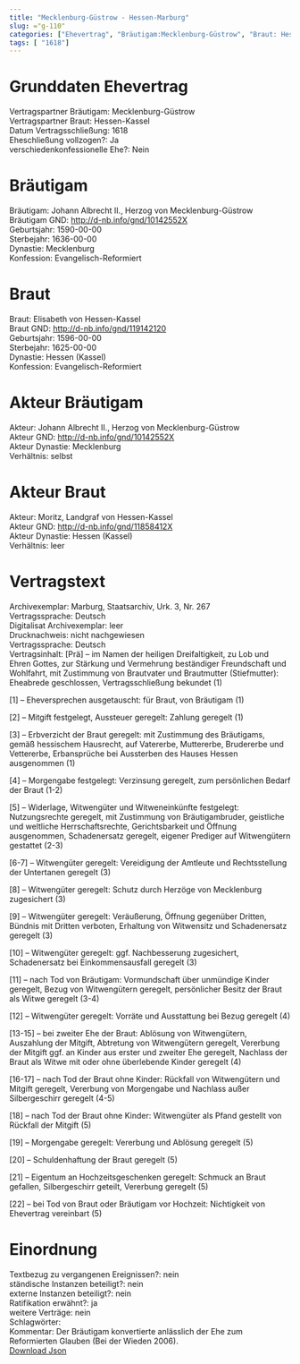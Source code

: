 ```yaml
---
title: "Mecklenburg-Güstrow - Hessen-Marburg"
slug: ="g-110"
categories: ["Ehevertrag", "Bräutigam:Mecklenburg-Güstrow", "Braut: Hessen-Kassel", "Eheschließung vollzogen?:Ja", "verschiedenkonfessionelle Ehe?:Nein", "Dynastie Bräutigam:Mecklenburg", "Akteur Bräutigam:Johann Albrecht II., Herzog von Mecklenburg-Güstrow", "Akteur Braut:Moritz, Landgraf von Hessen-Kassel", "Textbezug?:nein", "Ständisch?:nein", "Ratifikation?:ja", "Sonstiges?:nein", "Bräutigam:Mecklenburg-Güstrow", "Braut: Hessen-Kassel"]
tags: [ "1618"]
---
```

<!--more-->

# Grunddaten Ehevertrag

Vertragspartner Bräutigam: Mecklenburg-Güstrow<br>
Vertragspartner Braut: Hessen-Kassel<br>
Datum Vertragsschließung: 1618<br>
Eheschließung vollzogen?: Ja<br>
verschiedenkonfessionelle Ehe?: Nein<br>
# Bräutigam

Bräutigam: Johann Albrecht II., Herzog von Mecklenburg-Güstrow<br>
Bräutigam GND: http://d-nb.info/gnd/10142552X<br>
Geburtsjahr: 1590-00-00<br>
Sterbejahr: 1636-00-00<br>
Dynastie: Mecklenburg<br>
Konfession: Evangelisch-Reformiert<br>
# Braut

Braut: Elisabeth von Hessen-Kassel<br>
Braut GND: http://d-nb.info/gnd/119142120<br>
Geburtsjahr: 1596-00-00<br>
Sterbejahr: 1625-00-00<br>
Dynastie: Hessen (Kassel)<br>
Konfession: Evangelisch-Reformiert<br>
# Akteur Bräutigam

Akteur: Johann Albrecht II., Herzog von Mecklenburg-Güstrow<br>
Akteur GND: http://d-nb.info/gnd/10142552X<br>
Akteur Dynastie: Mecklenburg<br>
Verhältnis: selbst<br>
# Akteur Braut

Akteur: Moritz, Landgraf von Hessen-Kassel<br>
Akteur GND: http://d-nb.info/gnd/11858412X<br>
Akteur Dynastie: Hessen (Kassel)<br>
Verhältnis: leer<br>
# Vertragstext

Archivexemplar: Marburg, Staatsarchiv, Urk. 3, Nr. 267<br>
Vertragssprache: Deutsch<br>
Digitalisat Archivexemplar: leer<br>
Drucknachweis: nicht nachgewiesen<br>
Vertragssprache: Deutsch<br>
Vertragsinhalt: [Prä] – im Namen der heiligen Dreifaltigkeit, zu Lob und Ehren Gottes, zur Stärkung und Vermehrung beständiger Freundschaft und Wohlfahrt, mit Zustimmung von Brautvater und Brautmutter (Stiefmutter): Eheabrede geschlossen, Vertragsschließung bekundet (1)

[1] – Eheversprechen ausgetauscht: für Braut, von Bräutigam (1)

[2] – Mitgift festgelegt, Aussteuer geregelt: Zahlung geregelt (1)

[3] – Erbverzicht der Braut geregelt: mit Zustimmung des Bräutigams, gemäß hessischem Hausrecht, auf Vatererbe, Muttererbe, Brudererbe und Vettererbe, Erbansprüche bei Aussterben des Hauses Hessen ausgenommen (1)

[4] – Morgengabe festgelegt: Verzinsung geregelt, zum persönlichen Bedarf der Braut (1-2)

[5] – Widerlage, Witwengüter und Witweneinkünfte festgelegt: Nutzungsrechte geregelt, mit Zustimmung von Bräutigambruder, geistliche und weltliche Herrschaftsrechte, Gerichtsbarkeit und Öffnung ausgenommen, Schadenersatz geregelt, eigener Prediger auf Witwengütern gestattet (2-3)

[6-7] – Witwengüter geregelt: Vereidigung der Amtleute und Rechtsstellung der Untertanen geregelt (3)

[8] – Witwengüter geregelt: Schutz durch Herzöge von Mecklenburg zugesichert (3)

[9] – Witwengüter geregelt: Veräußerung, Öffnung gegenüber Dritten, Bündnis mit Dritten verboten, Erhaltung von Witwensitz und Schadenersatz geregelt (3)

[10] – Witwengüter geregelt: ggf. Nachbesserung zugesichert, Schadenersatz bei Einkommensausfall geregelt (3)

[11] – nach Tod von Bräutigam: Vormundschaft über unmündige Kinder geregelt, Bezug von Witwengütern geregelt, persönlicher Besitz der Braut als Witwe geregelt (3-4)

[12] – Witwengüter geregelt: Vorräte und Ausstattung bei Bezug geregelt (4)

[13-15] – bei zweiter Ehe der Braut: Ablösung von Witwengütern, Auszahlung der Mitgift, Abtretung von Witwengütern geregelt, Vererbung der Mitgift ggf. an Kinder aus erster und zweiter Ehe geregelt, Nachlass der Braut als Witwe mit oder ohne überlebende Kinder geregelt (4)

[16-17] – nach Tod der Braut ohne Kinder: Rückfall von Witwengütern und Mitgift geregelt, Vererbung von Morgengabe und Nachlass außer Silbergeschirr geregelt (4-5)

[18] – nach Tod der Braut ohne Kinder: Witwengüter als Pfand gestellt von Rückfall der Mitgift (5)

[19] – Morgengabe geregelt: Vererbung und Ablösung geregelt (5)

[20] – Schuldenhaftung der Braut geregelt (5)

[21] – Eigentum an Hochzeitsgeschenken geregelt: Schmuck an Braut gefallen, Silbergeschirr geteilt, Vererbung geregelt (5)

[22] – bei Tod von Braut oder Bräutigam vor Hochzeit: Nichtigkeit von Ehevertrag vereinbart (5)<br>
# Einordnung

Textbezug zu vergangenen Ereignissen?: nein<br>
ständische Instanzen beteiligt?: nein<br>
externe Instanzen beteiligt?: nein<br>
Ratifikation erwähnt?: ja<br>
weitere Verträge: nein<br>
Schlagwörter: <br>
Kommentar: Der Bräutigam konvertierte anlässlich der Ehe zum Reformierten Glauben (Bei der Wieden 2006).<br>
[Download Json](/vertraege/vertrag-110.json)